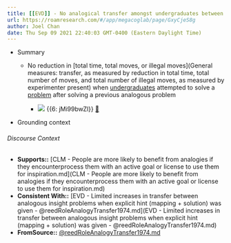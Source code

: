 ```yaml
---
title: [[EVD]] - No analogical transfer amongst undergraduates between insight problems without hints about analogical mapping - [[@reedRoleAnalogyTransfer1974]]
url: https://roamresearch.com/#/app/megacoglab/page/GxyCjeS8g
author: Joel Chan
date: Thu Sep 09 2021 22:40:03 GMT-0400 (Eastern Daylight Time)
---
```


- Summary

    - No reduction in [total time, total moves, or illegal moves](General measures: transfer, as measured by reduction in total time, total number of moves, and total number of illegal moves, as measured by experimenter present) when [undergraduates](((Hjks4_nO3))) attempted to solve a [problem](((ObHMVIlWl))) after solving a previous analogous problem

        - ![](https://firebasestorage.googleapis.com/v0/b/roampdf.appspot.com/o/public%2Fimages%2F1616034949073.png?alt=media&token=08ff7240-a398-440e-bdff-7a6f64428f00) {{6: jMi99bwZl}} [📑](((anwdncylj)))
- Grounding context

###### Discourse Context

- **Supports::** [CLM - People are more likely to benefit from analogies if they encounterprocess them with an active goal or license to use them for inspiration.md](CLM - People are more likely to benefit from analogies if they encounterprocess them with an active goal or license to use them for inspiration.md)
- **Consistent With::** [EVD - Limited increases in transfer between analogous insight problems when explicit hint (mapping + solution) was given - @reedRoleAnalogyTransfer1974.md](EVD - Limited increases in transfer between analogous insight problems when explicit hint (mapping + solution) was given - @reedRoleAnalogyTransfer1974.md)
- **FromSource::** [@reedRoleAnalogyTransfer1974.md](@reedRoleAnalogyTransfer1974.md)
